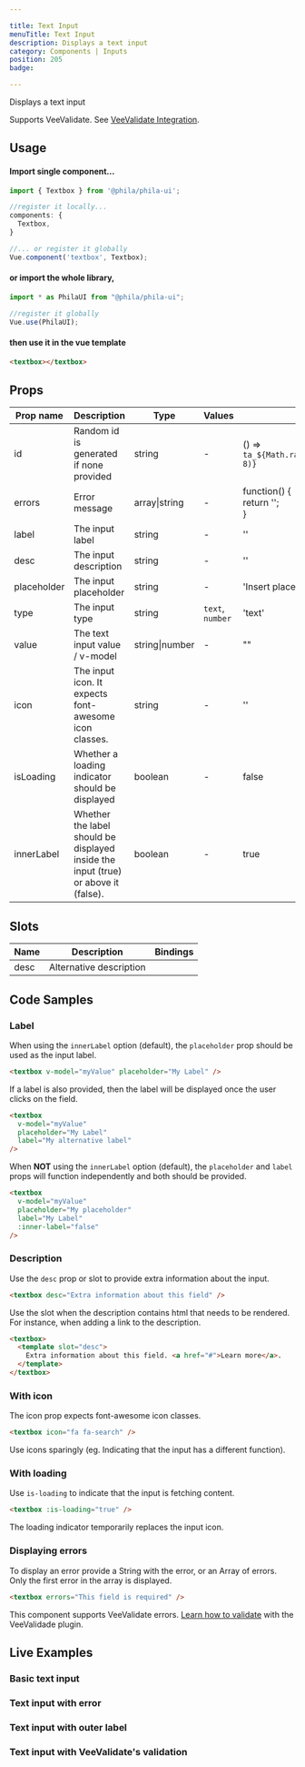 ```yaml
---

title: Text Input
menuTitle: Text Input
description: Displays a text input
category: Components | Inputs
position: 205
badge:

---
```


Displays a text input

<alert>Supports VeeValidate. See [VeeValidate Integration](/vee-validate-integration).</alert>

## Usage

#### Import single component...

```js
import { Textbox } from '@phila/phila-ui';

//register it locally...
components: {
  Textbox,
}

//... or register it globally
Vue.component('textbox', Textbox);
```

#### or import the whole library,

```js
import * as PhilaUI from "@phila/phila-ui";

//register it globally
Vue.use(PhilaUI);
```

#### then use it in the vue template

```html
<textbox></textbox>
```

## Props

| Prop name   | Description                                                                        | Type           | Values           | Default                                                  |
| ----------- | ---------------------------------------------------------------------------------- | -------------- | ---------------- | -------------------------------------------------------- |
| id          | Random id is generated if none provided                                            | string         | -                | () => `ta_${Math.random().toString(12).substring(2, 8)}` |
| errors      | Error message                                                                      | array\|string  | -                | function() {<br> return '';<br>}                         |
| label       | The input label                                                                    | string         | -                | ''                                                       |
| desc        | The input description                                                              | string         | -                | ''                                                       |
| placeholder | The input placeholder                                                              | string         | -                | 'Insert placeholder here'                                |
| type        | The input type                                                                     | string         | `text`, `number` | 'text'                                                   |
| value       | The text input value / v-model                                                     | string\|number | -                | ""                                                       |
| icon        | The input icon. It expects font-awesome icon classes.                              | string         | -                | ''                                                       |
| isLoading   | Whether a loading indicator should be displayed                                    | boolean        | -                | false                                                    |
| innerLabel  | Whether the label should be displayed inside the input (true) or above it (false). | boolean        | -                | true                                                     |

## Slots

| Name | Description             | Bindings |
| ---- | ----------------------- | -------- |
| desc | Alternative description |          |

## Code Samples

### Label

When using the `innerLabel` option (default), the `placeholder` prop should be used as the input label.

```html
<textbox v-model="myValue" placeholder="My Label" />
```

If a label is also provided, then the label will be displayed once the user clicks on the field.

```html
<textbox
  v-model="myValue"
  placeholder="My Label"
  label="My alternative label"
/>
```

When **NOT** using the `innerLabel` option (default), the `placeholder` and `label` props will function independently and both should be provided.

```html
<textbox
  v-model="myValue"
  placeholder="My placeholder"
  label="My Label"
  :inner-label="false"
/>
```

### Description

Use the `desc` prop or slot to provide extra information about the input.

```html
<textbox desc="Extra information about this field" />
```

Use the slot when the description contains html that needs to be rendered. For instance, when adding a link to the description.

```html
<textbox>
  <template slot="desc">
    Extra information about this field. <a href="#">Learn more</a>.
  </template>
</textbox>
```

### With icon

The icon prop expects font-awesome icon classes.

```html
<textbox icon="fa fa-search" />
```

<alert>Use icons sparingly (eg. Indicating that the input has a different function).</alert>

### With loading

Use `is-loading` to indicate that the input is fetching content.

```html
<textbox :is-loading="true" />
```

<alert>The loading indicator temporarily replaces the input icon.</alert>

### Displaying errors

To display an error provide a String with the error, or an Array of errors. Only the first error in the array is displayed.

```html
<textbox errors="This field is required" />
```

<alert>This component supports VeeValidate errors. [Learn how to validate](/vee-validate-integration) with the VeeValidade plugin.<a></alert>

## Live Examples

### Basic text input

<example name="Textbox1" height="200"></example>

### Text input with error

<example name="Textbox2" height="200"></example>

### Text input with outer label

<example name="Textbox3" height="200"></example>

### Text input with VeeValidate's validation

<example name="Textbox4" height="300"></example>
